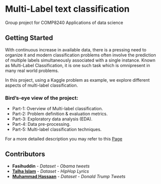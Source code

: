 # Multi-Label text classification
Group project for COMP8240 Applications of data science

## Getting Started

With continuous increase in available data, there is a pressing need to organize it and modern classification problems often involve the prediction of multiple labels simultaneously associated with a single instance.
Known as Multi-Label Classification, it is one such task which is omnipresent in many real world problems.

In this project, using a Kaggle problem as example, we explore different aspects of multi-label classification.

### Bird’s-eye view of the project:
* Part-1: Overview of Multi-label classification.
* Part-2: Problem definition & evaluation metrics.
* Part-3: Exploratory data analysis (EDA).
* Part-4: Data pre-processing.
* Part-5: Multi-label classification techniques.

For a more detailed description you may refer to this [Page](https://towardsdatascience.com/journey-to-the-center-of-multi-label-classification-384c40229bff)


## Contributors

* **Fasihuddin**  - *Dataset - Obama tweets*
* [**Talha Islam**](https://github.com/TalhaIslam) - *Dataset - HipHop Lyrics*
* [**Muhammad Hassaan**](https://github.com/hassan25sohail) - *Dataset - Donald Trump Tweets*
